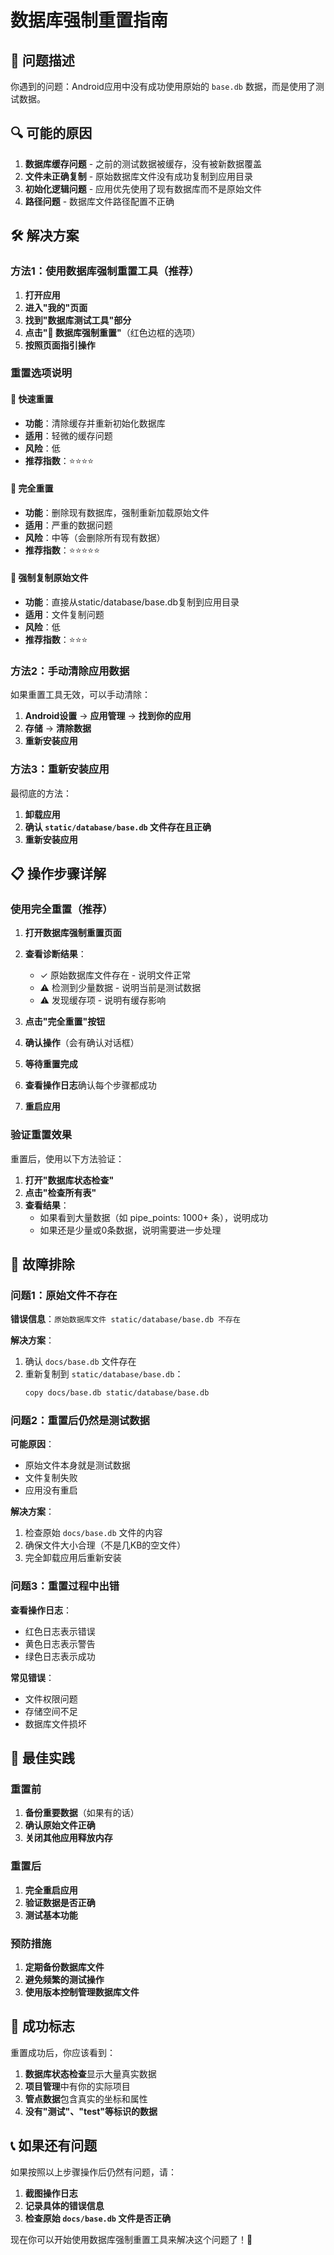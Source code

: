 # 数据库强制重置指南

## 🎯 问题描述

你遇到的问题：Android应用中没有成功使用原始的 `base.db` 数据，而是使用了测试数据。

## 🔍 可能的原因

1. **数据库缓存问题** - 之前的测试数据被缓存，没有被新数据覆盖
2. **文件未正确复制** - 原始数据库文件没有成功复制到应用目录
3. **初始化逻辑问题** - 应用优先使用了现有数据库而不是原始文件
4. **路径问题** - 数据库文件路径配置不正确

## 🛠️ 解决方案

### 方法1：使用数据库强制重置工具（推荐）

1. **打开应用**
2. **进入"我的"页面**
3. **找到"数据库测试工具"部分**
4. **点击"🔄 数据库强制重置"**（红色边框的选项）
5. **按照页面指引操作**

### 重置选项说明

#### 🚀 快速重置
- **功能**：清除缓存并重新初始化数据库
- **适用**：轻微的缓存问题
- **风险**：低
- **推荐指数**：⭐⭐⭐⭐

#### 🔄 完全重置
- **功能**：删除现有数据库，强制重新加载原始文件
- **适用**：严重的数据问题
- **风险**：中等（会删除所有现有数据）
- **推荐指数**：⭐⭐⭐⭐⭐

#### 📁 强制复制原始文件
- **功能**：直接从static/database/base.db复制到应用目录
- **适用**：文件复制问题
- **风险**：低
- **推荐指数**：⭐⭐⭐

### 方法2：手动清除应用数据

如果重置工具无效，可以手动清除：

1. **Android设置** → **应用管理** → **找到你的应用**
2. **存储** → **清除数据**
3. **重新安装应用**

### 方法3：重新安装应用

最彻底的方法：

1. **卸载应用**
2. **确认 `static/database/base.db` 文件存在且正确**
3. **重新安装应用**

## 📋 操作步骤详解

### 使用完全重置（推荐）

1. **打开数据库强制重置页面**
2. **查看诊断结果**：
   - ✓ 原始数据库文件存在 - 说明文件正常
   - ⚠️ 检测到少量数据 - 说明当前是测试数据
   - ⚠️ 发现缓存项 - 说明有缓存影响

3. **点击"完全重置"按钮**
4. **确认操作**（会有确认对话框）
5. **等待重置完成**
6. **查看操作日志**确认每个步骤都成功
7. **重启应用**

### 验证重置效果

重置后，使用以下方法验证：

1. **打开"数据库状态检查"**
2. **点击"检查所有表"**
3. **查看结果**：
   - 如果看到大量数据（如 pipe_points: 1000+ 条），说明成功
   - 如果还是少量或0条数据，说明需要进一步处理

## 🔧 故障排除

### 问题1：原始文件不存在
**错误信息**：`原始数据库文件 static/database/base.db 不存在`

**解决方案**：
1. 确认 `docs/base.db` 文件存在
2. 重新复制到 `static/database/base.db`：
   ```bash
   copy docs/base.db static/database/base.db
   ```

### 问题2：重置后仍然是测试数据
**可能原因**：
- 原始文件本身就是测试数据
- 文件复制失败
- 应用没有重启

**解决方案**：
1. 检查原始 `docs/base.db` 文件的内容
2. 确保文件大小合理（不是几KB的空文件）
3. 完全卸载应用后重新安装

### 问题3：重置过程中出错
**查看操作日志**：
- 红色日志表示错误
- 黄色日志表示警告
- 绿色日志表示成功

**常见错误**：
- 文件权限问题
- 存储空间不足
- 数据库文件损坏

## 📱 最佳实践

### 重置前
1. **备份重要数据**（如果有的话）
2. **确认原始文件正确**
3. **关闭其他应用释放内存**

### 重置后
1. **完全重启应用**
2. **验证数据是否正确**
3. **测试基本功能**

### 预防措施
1. **定期备份数据库文件**
2. **避免频繁的测试操作**
3. **使用版本控制管理数据库文件**

## 🎉 成功标志

重置成功后，你应该看到：

1. **数据库状态检查**显示大量真实数据
2. **项目管理**中有你的实际项目
3. **管点数据**包含真实的坐标和属性
4. **没有"测试"、"test"等标识的数据**

## 📞 如果还有问题

如果按照以上步骤操作后仍然有问题，请：

1. **截图操作日志**
2. **记录具体的错误信息**
3. **检查原始 `docs/base.db` 文件是否正确**

现在你可以开始使用数据库强制重置工具来解决这个问题了！🚀